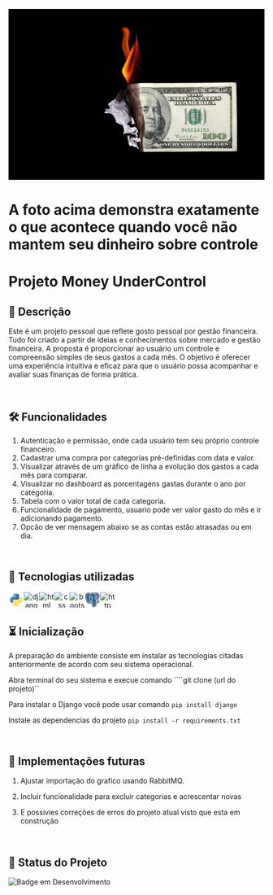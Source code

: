 
![Alt text](dolar.png)

# A foto acima demonstra exatamente o que acontece quando você não mantem seu dinheiro sobre controle

# Projeto Money UnderControl

## 📖  Descrição

Este é um projeto pessoal que reflete gosto pessoal por gestão financeira. Tudo foi criado a partir de ideias e conhecimentos sobre mercado e gestão financeira. A proposta é proporcionar ao usuário um controle e compreensão simples de seus gastos a cada mês. O objetivo é oferecer uma experiência intuitiva e eficaz para que o usuário possa acompanhar e avaliar suas finanças de forma prática.

<br/>

## 🛠️ Funcionalidades
1. Autenticação e permissão, onde cada usuário tem seu próprio controle financeiro.
2. Cadastrar uma compra por categorias pré-definidas com data e valor.
3. Visualizar através de um gráfico de linha a evolução dos gastos a cada mês para comparar.
4. Visualizar no dashboard as porcentagens gastas durante o ano por categoria.
5. Tabela com o valor total de cada categoria.
6. Funcionalidade de pagamento, usuario pode ver valor gasto do mês e ir adicionando pagamento.
7. Opcão de ver mensagem abaixo se as contas estão atrasadas ou em dia.
<br/>

## 📡 Tecnologias utilizadas 
<div align="center"> 

<img align="left" alt="python" height="30" width="30" src="https://raw.githubusercontent.com/devicons/devicon/master/icons/python/python-original.svg">

<img align="left" alt="django" height="30" width="30" src="https://github.com/marwin1991/profile-technology-icons/assets/62091613/9bf5650b-e534-4eae-8a26-8379d076f3b4">

<img align="left" alt="html" height="30" width="30" src="https://user-images.githubusercontent.com/25181517/192158954-f88b5814-d510-4564-b285-dff7d6400dad.png">

<img align="left" alt="css" height="30" width="30" src="https://user-images.githubusercontent.com/25181517/183898674-75a4a1b1-f960-4ea9-abcb-637170a00a75.png">

<img align="left" alt="bootstrap" height="30" width="30" src="https://user-images.githubusercontent.com/25181517/183898054-b3d693d4-dafb-4808-a509-bab54cf5de34.png">

<img align="left" alt="Postgresql" height="30" width="30" src="https://raw.githubusercontent.com/devicons/devicon/master/icons/postgresql/postgresql-original.svg">

<img align="left" alt="http" height="30" width="30" src="https://user-images.githubusercontent.com/25181517/192107854-765620d7-f909-4953-a6da-36e1ef69eea6.png">
</div>
<br/><br/>

## ⏳ Inicialização

A preparação do ambiente consiste em instalar as tecnologias citadas anteriormente de acordo com seu sistema operacional.

Abra terminal do seu sistema e execue comando ````git clone (url do projeto)``

Para instalar o Django você pode usar comando ```pip install django```

Instale as dependencias do projeto ```pip install -r requirements.txt```


<br/>

## 🔮 Implementações futuras
1. Ajustar importação do grafico usando RabbitMQ.

2. Incluir funcionalidade para excluir categorias e acrescentar novas

3. E possivies correções de erros do projeto atual visto que esta em construção



<br/>

## 🔎 Status do Projeto

![Badge em Desenvolvimento](https://img.shields.io/badge/Status-Em%20Desenvolvimento-green)

<br/>